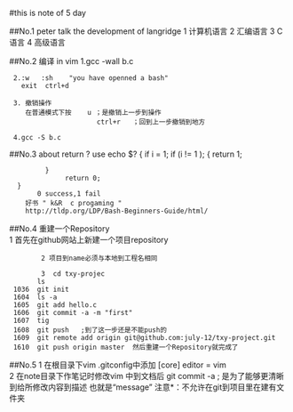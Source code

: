 #this is note of 5 day

##No.1  peter talk the development of langridge 
      1 计算机语言
      2 汇编语言
      3 C语言
      4 高级语言

##No.2  编译 in vim
     1.gcc -wall b.c

     2.:w   :sh    "you have openned a bash"
       exit  ctrl+d

     3. 撤销操作
        在普通模式下按    u ；是撤销上一步到操作
                          ctrl+r   ；回到上一步撤销到地方

     4.gcc -S b.c
   
##No.3 about return ?
        use echo $? 
      {
            if i = 1;
            if (i != 1 );
             { 
                  return 1;
                 
             }
                  return 0;     
      }
           0 success,1 fail
        好书 " k&R  c progaming "  
        http://tldp.org/LDP/Bash-Beginners-Guide/html/
                      

##No.4    重建一个Repository    
            1 首先在github网站上新建一个项目repository

            2 项目到name必须与本地到工程名相同

            3  cd txy-projec
	       ls
	 1036  git init
	 1604  ls -a
	 1605  git add hello.c
	 1606  git commit -a -m "first"
	 1607  tig
	 1608  git push   ;到了这一步还是不能push的
	 1609  git remote add origin git@github.com:july-12/txy-project.git
	 1610  git push origin master  然后重建一个Repository就完成了
 ##No.5    1  在根目录下vim .gitconfig中添加
               [core] 
                   editor =  vim      
           2  在note目录下作笔记时修改vim 中到文档后
                git commit -a   ;  是为了能够更清晰到给所修改内容到描述
                                   也就是“message”
            注意*：不允许在git到项目里在建有文件夹   
